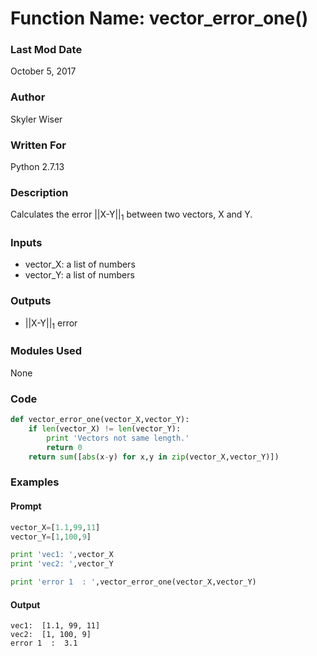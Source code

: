 # Function Name: vector_error_one()

### Last Mod Date
October 5, 2017
### Author
Skyler Wiser
### Written For
Python 2.7.13
### Description
Calculates the error \|\|X-Y\|\|<sub>1</sub> between two vectors, X and Y.
### Inputs

* vector_X: a list of numbers
* vector_Y: a list of numbers

### Outputs

* \|\|X-Y\|\|<sub>1</sub> error

### Modules Used
None
### Code

```python
def vector_error_one(vector_X,vector_Y):
    if len(vector_X) != len(vector_Y):
        print 'Vectors not same length.'
        return 0
    return sum([abs(x-y) for x,y in zip(vector_X,vector_Y)])
```

### Examples
#### Prompt

```python
vector_X=[1.1,99,11]
vector_Y=[1,100,9]

print 'vec1: ',vector_X
print 'vec2: ',vector_Y

print 'error 1  : ',vector_error_one(vector_X,vector_Y)
```

#### Output

```
vec1:  [1.1, 99, 11]
vec2:  [1, 100, 9]
error 1  :  3.1
```
